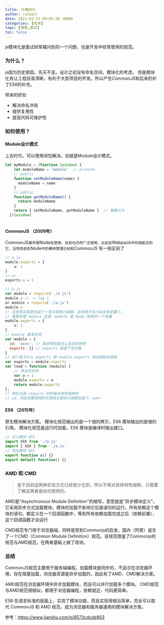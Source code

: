 ```yaml
---
title: JS模块化
author: ralbatr
date: 2021-03-31 09:05:28 +0800
categories: [技术]
tags: [博客,面试]
toc: false
---
```


js模块化是面试经常被问到的一个问题，也是开发中经常使用的规范。

### 为什么？

js因为历史原因，先天不足。设计之初没有命名空间，模块化的考虑。
但是模块化有让工程目录清晰，有利于大型项目的开发。所以产生*CommonJS*和后来的补丁*ES6*的补充。

带来的好处
- 解决命名冲突
- 提供复用性
- 提高代码可维护性

### 如何使用？

#### Module设计模式
上古时代，可以使用闭包解决。也就是Module设计模式。
```js
let myModule = (function (window) {
    let moduleName = 'module'  // private
    // public
    function setModuleName(name) {
      moduleName = name
    }
    // public
    function getModuleName() {
      return moduleName
    }
    return { setModuleName, getModuleName }  // 暴露行为
  })(window)
  
```

#### CommonJS （2009年）

CommonJS` 最早是 `Node` 在使用，目前也仍然广泛使用，比如在 `Webpack` 中你就能见到它，当然目前在 `Node` 中的模块管理已经和 `CommonJS`有一些区别了

```js
// a.js
module.exports = {
    a: 1
}
// or
exports.a = 1

// b.js
var module = require('./a.js')
module.a // -> log 1
ar module = require('./a.js')
module.a
// 这里其实就是包装了一层立即执行函数，这样就不会污染全局变量了，
// 重要的是 module 这里，module 是 Node 独有的一个变量
module.exports = {
    a: 1
}
// module 基本实现
var module = {
  id: 'xxxx', // 我总得知道怎么去找到他吧
  exports: {} // exports 就是个空对象
}
// 这个是为什么 exports 和 module.exports 用法相似的原因
var exports = module.exports
var load = function (module) {
    // 导出的东西
    var a = 1
    module.exports = a
    return module.exports
};
// 然后当我 require 的时候去找到独特的
// id，然后将要使用的东西用立即执行函数包装下，over

```

#### ES6 （2015年）

原生模块解决方案。
模块化规范输出的是一个值的拷贝，ES6 模块输出的是值的引用。
模块化规范是运行时加载，ES6 模块是编译时输出接口。

```js
// 引入模块 API
import XXX from './a.js'
import { XXX } from './a.js'
// 导出模块 API
export function a() {}
export default function() {}
```

### AMD 和 CMD

> 鉴于目前这两种实现方式已经很少见到，所以不再对具体特性细聊，只需要了解这两者是如何使用的。

AMD是"Asynchronous Module Definition"的缩写，意思就是"异步模块定义"。它采用异步方式加载模块，模块的加载不影响它后面语句的运行。所有依赖这个模块的语句，都定义在一个回调函数中，等到所有依赖加载完成之后（依赖前置），这个回调函数才会运行

CMD规范专门用于浏览器端，同样是受到Commonjs的启发，国内（阿里）诞生了一个CMD（Common Module Definition）规范。该规范借鉴了Commonjs的规范与AMD规范，在两者基础上做了改进。

### 总结
CommonJS规范主要用于服务端编程，加载模块是同步的，不适合在浏览器环境，存在阻塞加载，浏览器资源是异步加载的，因此有了AMD、CMD解决方案。

AMD规范在浏览器环境中异步加载模块，而且可以并行加载多个模块。
CMD规范与AMD规范很相似，都用于浏览器编程，依赖就近，代码更简单。

ES6 在语言标准的层面上，实现了模块功能，而且实现得相当简单，完全可以取代 CommonJS 和 AMD 规范，成为浏览器和服务器通用的模块解决方案。


参考：https://www.jianshu.com/p/8573cdcde863